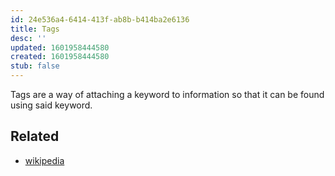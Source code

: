 ```yaml
---
id: 24e536a4-6414-413f-ab8b-b414ba2e6136
title: Tags
desc: ''
updated: 1601958444580
created: 1601958444580
stub: false
---
```

Tags are a way of attaching a keyword to information so that it can be found using said keyword.

## Related

- [wikipedia](https://en.wikipedia.org/wiki/Tag_(metadata))

